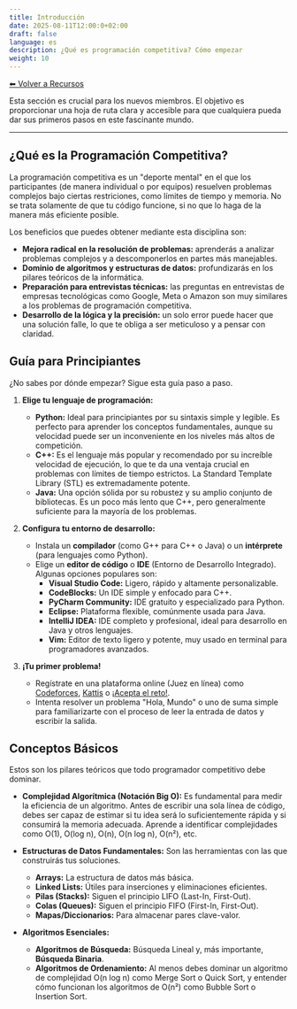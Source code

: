 ```yaml
---
title: Introducción
date: 2025-08-11T12:00:0+02:00
draft: false
language: es
description: ¿Qué es programación competitiva? Cómo empezar
weight: 10
---
```


[⬅ Volver a Recursos](../)


Esta sección es crucial para los nuevos miembros. El objetivo es proporcionar una hoja de ruta clara y accesible para que cualquiera pueda dar sus primeros pasos en este fascinante mundo.

---

## ¿Qué es la Programación Competitiva?

La programación competitiva es un "deporte mental" en el que los participantes (de manera individual o por equipos) resuelven problemas complejos bajo ciertas restriciones, como límites de tiempo y memoria. No se trata solamente de que tu código funcione, si no que lo haga de la manera más eficiente posible.



Los beneficios que puedes obtener mediante esta disciplina son:

*   **Mejora radical en la resolución de problemas:** aprenderás a analizar problemas complejos y a descomponerlos en partes más manejables.
*   **Dominio de algoritmos y estructuras de datos:** profundizarás en los pilares teóricos de la informática.
*   **Preparación para entrevistas técnicas:** las preguntas en entrevistas de empresas tecnológicas como Google, Meta o Amazon son muy similares a los problemas de programación competitiva.
*   **Desarrollo de la lógica y la precisión:** un solo error puede hacer que una solución falle, lo que te obliga a ser meticuloso y a pensar con claridad.

## Guía para Principiantes

¿No sabes por dónde empezar? Sigue esta guía paso a paso.

1.  **Elige tu lenguaje de programación:**
    * **Python:** Ideal para principiantes por su sintaxis simple y legible. Es perfecto para aprender los conceptos fundamentales, aunque su velocidad puede ser un inconveniente en los niveles más altos de competición.
    *   **C++:** Es el lenguaje más popular y recomendado por su increíble velocidad de ejecución, lo que te da una ventaja crucial en problemas con límites de tiempo estrictos. La Standard Template Library (STL) es extremadamente potente.
    *   **Java:** Una opción sólida por su robustez y su amplio conjunto de bibliotecas. Es un poco más lento que C++, pero generalmente suficiente para la mayoría de los problemas.
    

2.  **Configura tu entorno de desarrollo:**
    * Instala un **compilador** (como G++ para C++ o Java) o un **intérprete** (para lenguajes como Python).
    *   Elige un **editor de código** o **IDE** (Entorno de Desarrollo Integrado). Algunas opciones populares son:
        *   **Visual Studio Code:** Ligero, rápido y altamente personalizable.
        *   **CodeBlocks:** Un IDE simple y enfocado para C++.
        *   **PyCharm Community:** IDE gratuito y especializado para Python.
        *   **Eclipse:** Plataforma flexible, comúnmente usada para Java.
        *   **IntelliJ IDEA:** IDE completo y profesional, ideal para desarrollo en Java y otros lenguajes.
        *   **Vim:** Editor de texto ligero y potente, muy usado en terminal para programadores avanzados.

3.  **¡Tu primer problema!**
    *   Regístrate en una plataforma online (Juez en línea) como [Codeforces](https://codeforces.com/), [Kattis](https://open.kattis.com/) o [¡Acepta el reto!](https://aceptaelreto.com/).
    *   Intenta resolver un problema "Hola, Mundo" o uno de suma simple para familiarizarte con el proceso de leer la entrada de datos y escribir la salida.

## Conceptos Básicos

Estos son los pilares teóricos que todo programador competitivo debe dominar.

*   **Complejidad Algorítmica (Notación Big O):** Es fundamental para medir la eficiencia de un algoritmo. Antes de escribir una sola línea de código, debes ser capaz de estimar si tu idea será lo suficientemente rápida y si consumirá la memoria adecuada. Aprende a identificar complejidades como O(1), O(log n), O(n), O(n log n), O(n²), etc.

*   **Estructuras de Datos Fundamentales:** Son las herramientas con las que construirás tus soluciones.
    *   **Arrays:** La estructura de datos más básica.
    *   **Linked Lists:** Útiles para inserciones y eliminaciones eficientes.
    *   **Pilas (Stacks):** Siguen el principio LIFO (Last-In, First-Out).
    *   **Colas (Queues):** Siguen el principio FIFO (First-In, First-Out).
    *   **Mapas/Diccionarios:** Para almacenar pares clave-valor.

*   **Algoritmos Esenciales:**
    *   **Algoritmos de Búsqueda:** Búsqueda Lineal y, más importante, **Búsqueda Binaria**.
    *   **Algoritmos de Ordenamiento:** Al menos debes dominar un algoritmo de complejidad O(n log n) como Merge Sort o Quick Sort, y entender cómo funcionan los algoritmos de O(n²) como Bubble Sort o Insertion Sort.